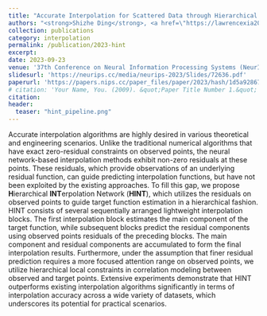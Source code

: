 ```yaml
---
title: "Accurate Interpolation for Scattered Data through Hierarchical Residual Refinement"
authors: "<strong>Shizhe Ding</strong>, <a href=\"https://lawrencexia2008.github.io/\">Boyang Xia</a> and <a href=\"https://people.ucas.edu.cn/~dbu?language=en/\">Dongbo Bu</a>"
collection: publications
category: interpolation
permalink: /publication/2023-hint
excerpt: 
date: 2023-09-23
venue: '37th Conference on Neural Information Processing Systems (NeurIPS)'
slidesurl: 'https://neurips.cc/media/neurips-2023/Slides/72636.pdf'
paperurl: 'https://papers.nips.cc/paper_files/paper/2023/hash/1d5a92867cf463fad136cfa23395840b-Abstract-Conference.html'
# citation: 'Your Name, You. (2009). &quot;Paper Title Number 1.&quot; <i>Journal 1</i>. 1(1).'
citation:
header:
  teaser: "hint_pipeline.png"
---
```


Accurate interpolation algorithms are highly desired in various theoretical and engineering scenarios. Unlike the traditional numerical algorithms that have exact zero-residual constraints on observed points, the neural network-based interpolation methods exhibit non-zero residuals at these points. These residuals, which provide observations of an underlying residual function, can guide predicting interpolation functions, but have not been exploited by the existing approaches. To fill this gap, we propose **H**ierarchical **INT**erpolation Network (**HINT**), which utilizes the residuals on observed points to guide target function estimation in a hierarchical fashion. HINT consists of several sequentially arranged lightweight interpolation blocks. The first interpolation block estimates the main component of the target function, while subsequent blocks predict the residual components using observed points residuals of the preceding blocks. The main component and residual components are accumulated to form the final interpolation results. Furthermore, under the assumption that finer residual prediction requires a more focused attention range on observed points, 
we utilize hierarchical local constraints in correlation modeling between observed and target points.
Extensive experiments demonstrate that HINT outperforms existing interpolation algorithms significantly in terms of interpolation accuracy across a wide variety of datasets, which underscores its potential for practical scenarios.